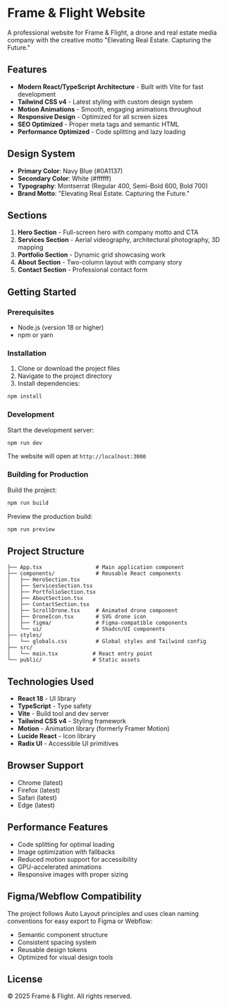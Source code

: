 # Frame & Flight Website

A professional website for Frame & Flight, a drone and real estate media company with the creative motto "Elevating Real Estate. Capturing the Future."

## Features

- **Modern React/TypeScript Architecture** - Built with Vite for fast development
- **Tailwind CSS v4** - Latest styling with custom design system
- **Motion Animations** - Smooth, engaging animations throughout
- **Responsive Design** - Optimized for all screen sizes
- **SEO Optimized** - Proper meta tags and semantic HTML
- **Performance Optimized** - Code splitting and lazy loading

## Design System

- **Primary Color**: Navy Blue (#0A1137)
- **Secondary Color**: White (#ffffff)
- **Typography**: Montserrat (Regular 400, Semi-Bold 600, Bold 700)
- **Brand Motto**: "Elevating Real Estate. Capturing the Future."

## Sections

1. **Hero Section** - Full-screen hero with company motto and CTA
2. **Services Section** - Aerial videography, architectural photography, 3D mapping
3. **Portfolio Section** - Dynamic grid showcasing work
4. **About Section** - Two-column layout with company story
5. **Contact Section** - Professional contact form

## Getting Started

### Prerequisites

- Node.js (version 18 or higher)
- npm or yarn

### Installation

1. Clone or download the project files
2. Navigate to the project directory
3. Install dependencies:

```bash
npm install
```

### Development

Start the development server:

```bash
npm run dev
```

The website will open at `http://localhost:3000`

### Building for Production

Build the project:

```bash
npm run build
```

Preview the production build:

```bash
npm run preview
```

## Project Structure

```
├── App.tsx                 # Main application component
├── components/             # Reusable React components
│   ├── HeroSection.tsx
│   ├── ServicesSection.tsx
│   ├── PortfolioSection.tsx
│   ├── AboutSection.tsx
│   ├── ContactSection.tsx
│   ├── ScrollDrone.tsx     # Animated drone component
│   ├── DroneIcon.tsx       # SVG drone icon
│   ├── figma/              # Figma-compatible components
│   └── ui/                 # Shadcn/UI components
├── styles/
│   └── globals.css         # Global styles and Tailwind config
├── src/
│   └── main.tsx           # React entry point
└── public/                # Static assets
```

## Technologies Used

- **React 18** - UI library
- **TypeScript** - Type safety
- **Vite** - Build tool and dev server
- **Tailwind CSS v4** - Styling framework
- **Motion** - Animation library (formerly Framer Motion)
- **Lucide React** - Icon library
- **Radix UI** - Accessible UI primitives

## Browser Support

- Chrome (latest)
- Firefox (latest)
- Safari (latest)
- Edge (latest)

## Performance Features

- Code splitting for optimal loading
- Image optimization with fallbacks
- Reduced motion support for accessibility
- GPU-accelerated animations
- Responsive images with proper sizing

## Figma/Webflow Compatibility

The project follows Auto Layout principles and uses clean naming conventions for easy export to Figma or Webflow:

- Semantic component structure
- Consistent spacing system
- Reusable design tokens
- Optimized for visual design tools

## License

© 2025 Frame & Flight. All rights reserved.